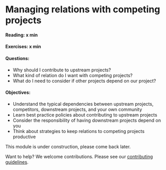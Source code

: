 # Managing relations with competing projects

#### Reading: x min
#### Exercises: x min
#### Questions:
- Why should I contribute to upstream projects?
- What kind of relation do I want with competing projects?
- What do I need to consider if other projects depend on our project?

#### Objectives:
- Understand the typical dependencies between upstream projects, competitors, downstream projects, and your own community
- Learn best practice policies about contributing to upstream projects
- Consider the responsibility of having downstream projects depend on you
- Think about strategies to keep relations to competing projects productive

This module is under construction, please come back later.

Want to help? We welcome contributions. Please see our [contributing guidelines](https://github.com/gassmoeller/BSSC/blob/master/CONTRIBUTING.md#contributing-to-bssc).

